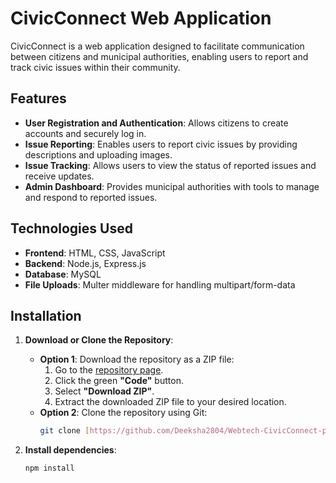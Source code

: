 
# CivicConnect Web Application

CivicConnect is a web application designed to facilitate communication between citizens and municipal authorities, enabling users to report and track civic issues within their community.

## Features

- **User Registration and Authentication**: Allows citizens to create accounts and securely log in.
- **Issue Reporting**: Enables users to report civic issues by providing descriptions and uploading images.
- **Issue Tracking**: Allows users to view the status of reported issues and receive updates.
- **Admin Dashboard**: Provides municipal authorities with tools to manage and respond to reported issues.

## Technologies Used

- **Frontend**: HTML, CSS, JavaScript
- **Backend**: Node.js, Express.js
- **Database**: MySQL
- **File Uploads**: Multer middleware for handling multipart/form-data

## Installation

1. **Download or Clone the Repository**:
   - **Option 1**: Download the repository as a ZIP file:
     1. Go to the [repository page](https://github.com/Deeksha2804/Webtech-CivicConnect-project).
     2. Click the green **"Code"** button.
     3. Select **"Download ZIP"**.
     4. Extract the downloaded ZIP file to your desired location.
   - **Option 2**: Clone the repository using Git:
     ```bash
     git clone [https://github.com/Deeksha2804/Webtech-CivicConnect-project.git]
     ```

2. **Install dependencies**:
   ```bash
   npm install
